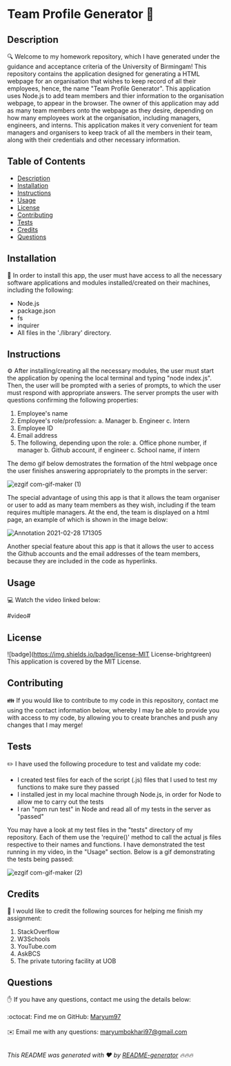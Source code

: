 
<h1 style="align: center;">Team Profile Generator 👋</h1>

## Description
🔍 Welcome to my homework repository, which I have generated under the guidance and acceptance criteria of the University of Birmingam! This repository contains the application designed for generating a HTML webpage for an organisation that wishes to keep record of all their employees, hence, the name "Team Profile Generator". This application uses Node.js to add team members and thier information to the organisation webpage, to appear in the browser. The owner of this application may add as many team members onto the webpage as they desire, depending on how many employees work at the organisation, including managers, engineers, and interns. This application makes it very convenient for team managers and organisers to keep track of all the members in their team, along with their credentials and other necessary information.

## Table of Contents
- [Description](#description)
- [Installation](#installation)
- [Instructions](#instructions)
- [Usage](#usage)
- [License](#license)
- [Contributing](#contributing)
- [Tests](#tests)
- [Credits](#credits)
- [Questions](#questions)

## Installation
💾 In order to install this app, the user must have access to all the necessary software applications and modules installed/created on their machines, including the following: 
- Node.js 
- package.json 
- fs 
- inquirer 
- All files in the './library' directory. 

## Instructions
⚙️ After installing/creating all the necessary modules, the user must start the application by opening the local terminal and typing "node index.js". Then, the user will be prompted with a series of prompts, to which the user must respond with appropriate answers. The server prompts the user with questions confirming the following properties:

1. Employee's name
2. Employee's role/profession:
    a. Manager
    b. Engineer
    c. Intern
3. Employee ID
4. Email address
5. The following, depending upon the role:
    a. Office phone number, if manager
    b. Github account, if engineer
    c. School name, if intern

The demo gif below demostrates the formation of the html webpage once the user finishes answering appropriately to the prompts in the server:

![ezgif com-gif-maker (1)](https://user-images.githubusercontent.com/73832871/109430502-abbc6400-79f9-11eb-9cd2-1011fa222160.gif)

The special advantage of using this app is that it allows the team organiser or user to add as many team members as they wish, including if the team requires multiple managers. At the end, the team is displayed on a html page, an example of which is shown in the image below:

![Annotation 2021-02-28 171305](https://user-images.githubusercontent.com/73832871/109430499-a95a0a00-79f9-11eb-962b-792156ef6875.png)

Another special feature about this app is that it allows the user to access the Github accounts and the email addresses of the team members, because they are included in the code as hyperlinks.

## Usage
💻 Watch the video linked below:

#video#

## License
![badge](https://img.shields.io/badge/license-MIT License-brightgreen)
<br />
This application is covered by the MIT License. 

## Contributing
👪 If you would like to contribute to my code in this repository, contact me using the contact information below, whereby I may be able to provide you with access to my code, by allowing you to create branches and push any changes that I may merge!

## Tests
✏️ I have used the following procedure to test and validate my code:

- I created test files for each of the script (.js) files that I used to test my functions to make sure they passed
- I installed jest in my local machine through Node.js, in order for Node to allow me to carry out the tests
- I ran "npm run test" in Node and read all of my tests in the server as "passed"

You may have a look at my test files in the "tests" directory of my repository. Each of them use the 'require()' method to call the actual js files respective to their names and functions. I have demonstrated the test running in my video, in the "Usage" section. Below is a gif demonstrating the tests being passed:

![ezgif com-gif-maker (2)](https://user-images.githubusercontent.com/73832871/109430885-66993180-79fb-11eb-9f07-09d47044c8ab.gif)

## Credits
💐 I would like to credit the following sources for helping me finish my assignment:
1. StackOverflow
2. W3Schools
3. YouTube.com
4. AskBCS
5. The private tutoring facility at UOB

## Questions
✋ If you have any questions, contact me using the details below:<br />
<br />
:octocat: Find me on GitHub: [Maryum97](https://github.com/Maryum97)<br />
<br />
✉️ Email me with any questions: maryumbokhari97@gmail.com<br /><br />

_This README was generated with ❤️ by [README-generator](https://github.com/jpd61/README-generator) 🔥🔥🔥_